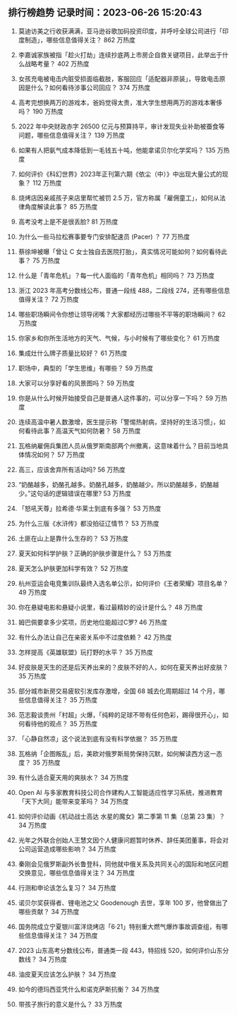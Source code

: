 
## 排行榜趋势 记录时间：2023-06-26 15:20:43
  
  1. 莫迪访美之行收获满满，亚马逊谷歌加码投资印度，并呼吁全球公司进行「印度制造」，哪些信息值得关注？ 862 万热度
    
  2. 李嘉诚家族被指「趁火打劫」连续抄底两上市房企自救关键项目，此举出于什么战略考量？ 402 万热度
    
  3. 女孩充电被电击内脏受损面临截肢，客服回应「适配器非原装」，导致电击原因是什么？如何看待涉事公司回应？ 374 万热度
    
  4. 高考完想换两万的游戏本，爸妈觉得太贵，准大学生想用两万的游戏本奢侈吗？ 190 万热度
    
  5. 2022 年中央财政赤字 26500 亿元与预算持平，审计发现失业补助被蚕食等问题，哪些信息值得关注？ 139 万热度
    
  6. 如果有人把氨气成本降低到一毛钱五十吨，他能拿诺贝尔化学奖吗？ 135 万热度
    
  7. 如何评价《科幻世界》2023年正刊第六期《依尘（中）》中出现大量公式的现象？ 112 万热度
    
  8. 烧烤店因亲戚孩子来店里帮忙被罚 2.5 万，官方称属「雇佣童工」，如何从法律角度解读此事？ 85 万热度
    
  9. 高考没考上是不是很丢脸? 81 万热度
    
  10. 为什么一些马拉松赛事要专门安排配速员 (Pacer) ？ 77 万热度
    
  11. 蔡徐坤被曝「曾让 C 女士独自去医院打胎」，真实情况可能如何？如何看待此事？ 75 万热度
    
  12. 什么是「青年危机」？每一代人面临的「青年危机」相同吗？ 73 万热度
    
  13. 浙江 2023 年高考分数线公布，普通一段线 488，二段线 274，还有哪些信息值得关注？ 72 万热度
    
  14. 哪些职场瞬间令你想让领导闭嘴？大家都经历过哪些不平等的职场瞬间？ 62 万热度
    
  15. 你家乡和你所生活地方的天气、气候，与小时候有了哪些变化？ 61 万热度
    
  16. 集成灶什么牌子质量比较好？ 61 万热度
    
  17. 职场中，典型的「学生思维」有哪些？ 59 万热度
    
  18. 大家可以分享好看的风景图吗？ 59 万热度
    
  19. 你是从什么时候开始接受自己是普通人这件事的，可以分享一下吗？ 59 万热度
    
  20. 连续高温中暑人数激增，医生提示称「警惕热射病，坚持好的生活习惯」，如何看待此事？高温天气如何防暑？ 58 万热度
    
  21. 瓦格纳雇佣兵集团人员从俄罗斯南部两个州撤离，这意味着什么？目前当地具体情况如何？ 57 万热度
    
  22. 高三，应该舍弃所有活动吗? 56 万热度
    
  23. “奶酪越多，奶酪孔越多。奶酪孔越多，奶酪越少。所以奶酪越多，奶酪越少。”这句话的逻辑错误在哪里? 53 万热度
    
  24. 「怒吼天尊」拉希德·华莱士到底有多强？ 53 万热度
    
  25. 为什么三版《水浒传》都没拍征辽情节？ 53 万热度
    
  26. 土匪在山上是靠什么生存的？ 53 万热度
    
  27. 夏天如何科学护肤？正确的护肤步骤是什么？ 53 万热度
    
  28. 夏天怎么护肤更加科学有效？ 52 万热度
    
  29. 杭州亚运会电竞集训队最终入选名单公示，如何评价《王者荣耀》项目名单？ 49 万热度
    
  30. 你在悬疑电影和悬疑小说里，看过最精妙的设计是什么？ 48 万热度
    
  31. 姆巴佩要拿多少奖项，历史地位能超过C罗? 46 万热度
    
  32. 有什么办法让自己在亲密关系中不过度依赖？ 42 万热度
    
  33. 怎样提高《英雄联盟》玩打野的水平？ 35 万热度
    
  34. 好皮肤是天生的还是后天养出来的？皮肤不好的人，如何在夏天养出好皮肤？ 35 万热度
    
  35. 部分城市新房交易疲软引发库存激增，全国 68 城去化周期超过 14 个月，哪些信息值得关注？ 35 万热度
    
  36. 范志毅谈贵州「村超」火爆，「纯粹的足球不带有任何色彩，踢得很开心」，如何看待他的观点？ 35 万热度
    
  37. 「心静自然凉」这个说法到底有没有科学依据？ 35 万热度
    
  38. 瓦格纳「企图叛乱」后，美欧对俄罗斯局势保持沉默，如何解读西方这一态度？ 35 万热度
    
  39. 有什么适合夏天用的爽肤水？ 34 万热度
    
  40. Open AI 与多家教育科技公司合作建构人工智能适应性学习系统，推进教育「天下大同」能带来变革吗？ 34 万热度
    
  41. 如何评价动画《机动战士高达 水星的魔女》第二季第 11 集（总第 23 集）？ 34 万热度
    
  42. 光年之外联合创始人王慧文因个人健康问题暂时休养、辞任美团董事，将会对公司运营造成哪些影响？ 34 万热度
    
  43. 秦刚会见俄罗斯副外长鲁登科，同他就中俄关系及共同关心的国际和地区问题交换意见，哪些信息值得关注？ 34 万热度
    
  44. 行测和申论该怎么复习？ 34 万热度
    
  45. 诺贝尔奖获得者、锂电池之父 Goodenough 去世，享年 100 岁，他曾做出了哪些贡献？ 34 万热度
    
  46. 国务院成立宁夏银川富洋烧烤店「6·21」特别重大燃气爆炸事故调查组，有哪些信息值得关注？ 34 万热度
    
  47. 2023 山东高考分数线公布，普通类一段 443，特招线 520，如何评价山东分数线？ 34 万热度
    
  48. 油皮夏天应该怎么护肤？ 34 万热度
    
  49. 如今的德玛西亚凭什么和诺克萨斯抗衡？ 34 万热度
    
  50. 带孩子旅行的意义是什么？ 33 万热度
    
